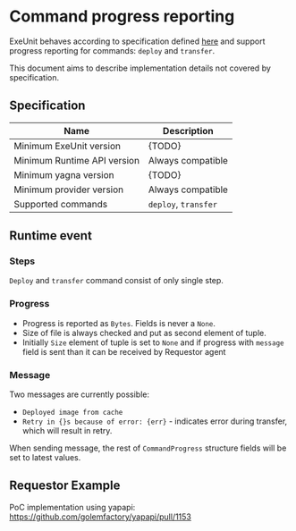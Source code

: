 # Command progress reporting

ExeUnit behaves according to specification defined [here](https://golemfactory.github.io/golem-architecture/specs/command-progress.html)
and support progress reporting for commands: `deploy` and `transfer`.

This document aims to describe implementation details not covered by specification.

## Specification


| Name                        | Description          |
|-----------------------------|----------------------|
| Minimum ExeUnit version     | {TODO}               |
| Minimum Runtime API version | Always compatible    |
| Minimum yagna version       | {TODO}               |
| Minimum provider version    | Always compatible    |
| Supported commands          | `deploy`, `transfer` |

## Runtime event

### Steps

`Deploy` and `transfer` command consist of only single step.

### Progress

- Progress is reported as `Bytes`. Fields is never a `None`.
- Size of file is always checked and put as second element of tuple.
- Initially `Size` element of tuple is set to `None` and if progress with `message` field is sent
  than it can be received by Requestor agent

### Message

Two messages are currently possible:
- `Deployed image from cache`
- `Retry in {}s because of error: {err}` - indicates error during transfer, which will result in retry.

When sending message, the rest of `CommandProgress` structure fields will be set to latest values.

## Requestor Example

PoC implementation using yapapi: https://github.com/golemfactory/yapapi/pull/1153

